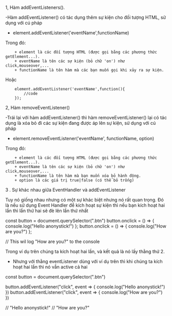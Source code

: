1, Hàm addEventListeners().

-Hàm addEventListener() có tác dụng thêm sự kiện cho đối tượng HTML, sử dụng với cú pháp

- element.addEventListener('eventName',functionName)

Trong đó:

        + element là các đối tượng HTML (được gọi bằng các phương thức getElement...).
        + eventName là tên các sự kiện (bỏ chữ 'on') như click,mouseover,...
        + functionName là tên hàm mà các bạn muốn gọi khi xảy ra sự kiện.

Hoặc

        element.addEventListener('eventName',function(){
            //code
        });


2, Hàm removeEventListener()

-Trái lại với hàm addEventListener() thì hàm removeEventListener() lại có tác dụng là xóa bỏ đi các sự kiện đang được áp lên sự kiện, sử dụng với cú pháp

- element.removeEventListener('eventName', functionName, option)

Trong đó:

        + element là các đối tượng HTML (được gọi bằng các phương thức getElement...).
        + eventName là tên các sự kiện (bỏ chữ 'on') như click,mouseover,...
        + functionName là tên hàm mà bạn muốn xóa bỏ hành động.
        + option là các giá trị true|false (có thể bỏ trống)


3 . Sự khác nhau giữa EventHandler và addEventListener

Tuy nó giống nhau nhưng có một sự khác biệt nhưng nó rất quan trọng. Đó là nếu  sử dụng Event Handler để kích hoạt sự kiện thì nếu bạn kích hoạt hai lần thì lần thứ hai sẽ đè lên lần thứ nhất

const button = document.querySelector(".btn")
button.onclick = () => {
  console.log("Hello anonystick!")
};
button.onclick = () => {
  console.log("How are you?")
};

// This wil log "How are you?" to the console

Trong ví dụ trên chúng ta kích hoạt hai lần, và kết quả là nó lấy thằng thứ 2.


- Nhưng với thằng eventListener dùng với ví dụ trên thì khi  chúng ta kích hoạt hai lần thì nó vẫn active cả hai 

const button = document.querySelector(".btn")

button.addEventListener("click", event => {
  console.log("Hello anonystick!")
})
button.addEventListener("click", event => {
  console.log("How are you?")
})

// "Hello anonystick!"
// "How are you?"
